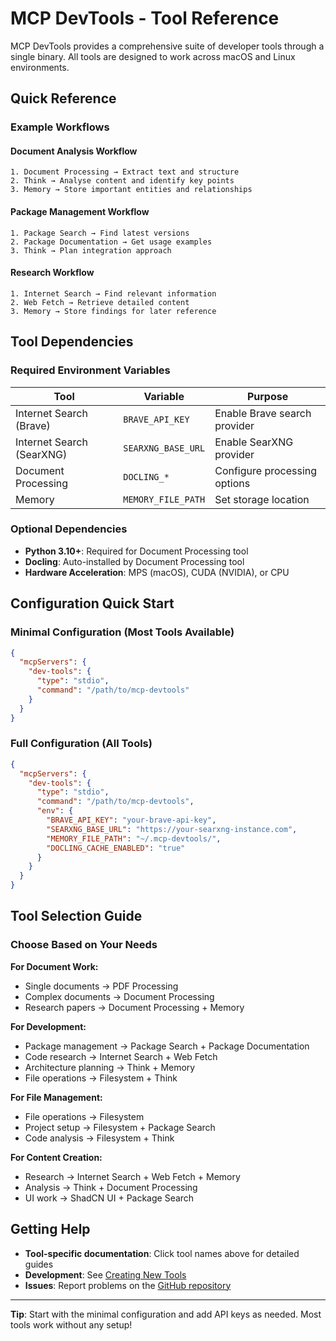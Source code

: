 # MCP DevTools - Tool Reference

MCP DevTools provides a comprehensive suite of developer tools through a single binary. All tools are designed to work across macOS and Linux environments.

## Quick Reference

### Example Workflows

#### Document Analysis Workflow
```
1. Document Processing → Extract text and structure
2. Think → Analyse content and identify key points
3. Memory → Store important entities and relationships
```

#### Package Management Workflow
```
1. Package Search → Find latest versions
2. Package Documentation → Get usage examples
3. Think → Plan integration approach
```

#### Research Workflow
```
1. Internet Search → Find relevant information
2. Web Fetch → Retrieve detailed content
3. Memory → Store findings for later reference
```

## Tool Dependencies

### Required Environment Variables
| Tool                      | Variable           | Purpose                      |
|---------------------------|--------------------|------------------------------|
| Internet Search (Brave)   | `BRAVE_API_KEY`    | Enable Brave search provider |
| Internet Search (SearXNG) | `SEARXNG_BASE_URL` | Enable SearXNG provider      |
| Document Processing       | `DOCLING_*`        | Configure processing options |
| Memory                    | `MEMORY_FILE_PATH` | Set storage location         |

### Optional Dependencies
- **Python 3.10+**: Required for Document Processing tool
- **Docling**: Auto-installed by Document Processing tool
- **Hardware Acceleration**: MPS (macOS), CUDA (NVIDIA), or CPU

## Configuration Quick Start

### Minimal Configuration (Most Tools Available)
```json
{
  "mcpServers": {
    "dev-tools": {
      "type": "stdio",
      "command": "/path/to/mcp-devtools"
    }
  }
}
```

### Full Configuration (All Tools)
```json
{
  "mcpServers": {
    "dev-tools": {
      "type": "stdio",
      "command": "/path/to/mcp-devtools",
      "env": {
        "BRAVE_API_KEY": "your-brave-api-key",
        "SEARXNG_BASE_URL": "https://your-searxng-instance.com",
        "MEMORY_FILE_PATH": "~/.mcp-devtools/",
        "DOCLING_CACHE_ENABLED": "true"
      }
    }
  }
}
```

## Tool Selection Guide

### Choose Based on Your Needs

**For Document Work:**
- Single documents → PDF Processing
- Complex documents → Document Processing
- Research papers → Document Processing + Memory

**For Development:**
- Package management → Package Search + Package Documentation
- Code research → Internet Search + Web Fetch
- Architecture planning → Think + Memory
- File operations → Filesystem + Think

**For File Management:**
- File operations → Filesystem
- Project setup → Filesystem + Package Search
- Code analysis → Filesystem + Think

**For Content Creation:**
- Research → Internet Search + Web Fetch + Memory
- Analysis → Think + Document Processing
- UI work → ShadCN UI + Package Search

## Getting Help

- **Tool-specific documentation**: Click tool names above for detailed guides
- **Development**: See [Creating New Tools](../creating-new-tools.md)
- **Issues**: Report problems on the [GitHub repository](https://github.com/sammcj/mcp-devtools/issues)

---

**Tip**: Start with the minimal configuration and add API keys as needed. Most tools work without any setup!
